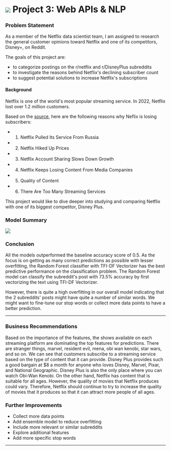 # ![](https://ga-dash.s3.amazonaws.com/production/assets/logo-9f88ae6c9c3871690e33280fcf557f33.png) Project 3: Web APIs & NLP

### Problem Statement


As a member of the Netflix data scientist team, I am assigned to research the general customer opinions toward Netflix and one of its competitors, Disney+, on Reddit.

The goals of this project are:

-   to categorize postings on the r/netflix and r/DisneyPlus subreddits
-   to investigate the reasons behind Netflix's declining subscriber count
-   to suggest potential solutions to increase Netflix's subscriptions


#### Background


Netflix is one of the world's most popular streaming service. In 2022, Netflix lost over 1.2 million customers.

Based on the  [source](https://www.makeuseof.com/why-netflix-is-losing-subscribers/), here are the following reasons why Neflix is losing subscribers:

-   1.  Netflix Pulled Its Service From Russia
-   2.  Netflix Hiked Up Prices
-   3.  Netflix Account Sharing Slows Down Growth
-   4.  Netflix Keeps Losing Content From Media Companies
-   5.  Quality of Content
-   6.  There Are Too Many Streaming Services

This project would like to dive deeper into studying and comparing Netflix with one of its biggest competitor, Disney Plus.

### Model Summary
**![](https://lh3.googleusercontent.com/LxnPaH95TxJPVn5z5SGdciZxHvuqtdQENTn38RyxTtwWNIx7cTa6AMVLYXlTp7segkbEgeiAE76maBRbzb3Vd9_vHxwlz35Xw7uKr2Tp4U_k6buJyUkl0rfimfVtjbKX8WNv7Lh2jHMJcyL6c2e1RqgB_A)**

### Conclusion

All the models outperformed the baseline accuracy score of 0.5. As the focus is on getting as many correct predictions as possible with lesser overfitting, the Random Forest classifier with TFI-DF Vectorizer has the best predictive performance on the classification problem. The Random Forest model can classify the subreddit's post with 73.5% accuracy by first vectorizing the text using TFI-DF Vectorizer.

However, there is quite a high overfitting in our overall model indicating that the 2 subreddits' posts might have quite a number of similar words. We might want to fine-tune our stop words or collect more data points to have a better prediction.

---

### Business Recommendations

Based on the importance of the features, the shows available on each streaming platform are dominating the top features for predictions. There are stranger things, marvel, resident evil, mena, obi wan kenobi, star wars, and so on. We can see that customers subscribe to a streaming service based on the type of content that it can provide. Disney Plus provides such a good bargain at $8 a month for anyone who loves Disney, Marvel, Pixar, and National Geographic. Disney Plus is also the only place where you can watch Obi-Wan Kenobi. On the other hand, Netflix has content that is suitable for all ages. However, the quality of movies that Netflix produces could vary. Therefore, Netflix should continue to try to increase the quality of movies that it produces so that it can attract more people of all ages.

### Further Improvements

- Collect more data points
- Add ensemble model to reduce overfitting
- Include more relevant or similar subreddits
- Explore additional features
- Add more specific stop words


---




